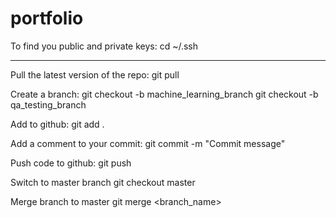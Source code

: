 # portfolio
To find you public and private keys:
	cd ~/.ssh

-----------------------------------------------
Pull the latest version of the repo:
    git pull
	
Create a branch:
	git checkout -b machine_learning_branch
	git checkout -b qa_testing_branch

Add to github:
    git add .

Add a comment to your commit:
    git commit -m "Commit message"

Push code to github:
    git push

Switch to master branch
    git checkout master

Merge branch to master
    git merge <branch_name>